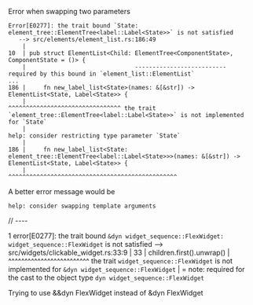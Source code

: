 Error when swapping two parameters

```
Error[E0277]: the trait bound `State: element_tree::ElementTree<label::Label<State>>` is not satisfied
   --> src/elements/element_list.rs:186:49
    |
10  | pub struct ElementList<Child: ElementTree<ComponentState>, ComponentState = ()> {
    |                               -------------------------- required by this bound in `element_list::ElementList`
...
186 |     fn new_label_list<State>(names: &[&str]) -> ElementList<State, Label<State>> {
    |                                                 ^^^^^^^^^^^^^^^^^^^^^^^^^^^^^^^^ the trait `element_tree::ElementTree<label::Label<State>>` is not implemented for `State`
    |
help: consider restricting type parameter `State`
    |
186 |     fn new_label_list<State: element_tree::ElementTree<label::Label<State>>>(names: &[&str]) -> ElementList<State, Label<State>> {
    |                            ^^^^^^^^^^^^^^^^^^^^^^^^^^^^^^^^^^^^^^^^^^^^^^^^
```

A better error message would be

```
help: consider swapping template arguments
```



// ----

 1  error[E0277]: the trait bound `&dyn widget_sequence::FlexWidget: widget_sequence::FlexWidget` is not satisfied
   --> src/widgets/clickable_widget.rs:33:9
    |
 33 |         children.first().unwrap()
    |         ^^^^^^^^^^^^^^^^^^^^^^^^^ the trait `widget_sequence::FlexWidget` is not implemented for `&dyn widget_sequence::FlexWidget`
    |
    = note: required for the cast to the object type `dyn widget_sequence::FlexWidget`

Trying to use &&dyn FlexWidget instead of &dyn FlexWidget
